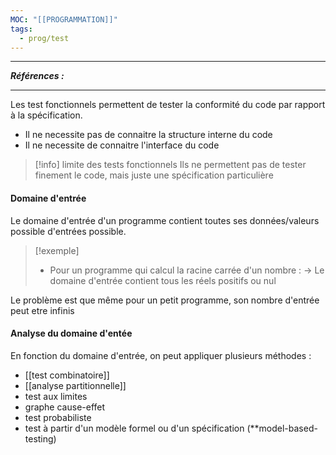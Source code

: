 ```yaml
---
MOC: "[[PROGRAMMATION]]"
tags:
  - prog/test
---
```

---
***Références :***

---

Les test fonctionnels permettent de tester la conformité du code par rapport à la spécification. 

- Il ne necessite pas de connaitre la structure interne du code 
- Il ne necessite de connaitre l'interface du code

> [!info] limite des tests fonctionnels
> Ils ne permettent pas de tester finement le code, mais juste une spécification particulière 

#### Domaine d'entrée 

Le domaine d'entrée d'un programme contient toutes ses données/valeurs possible d'entrées possible. 

> [!exemple] 
> - Pour un programme qui calcul la racine carrée d'un nombre : 
> -> Le domaine d'entrée contient tous les réels positifs ou nul

Le problème est que même pour un petit programme, son nombre d'entrée peut etre infinis

#### Analyse du domaine d'entée

En fonction du domaine d'entrée, on peut appliquer plusieurs méthodes :
- [[test combinatoire]]
- [[analyse partitionnelle]] 
- test aux limites
- graphe cause-effet
- test probabiliste
- test à partir d'un modèle formel ou d'un spécification (**model-based-testing)